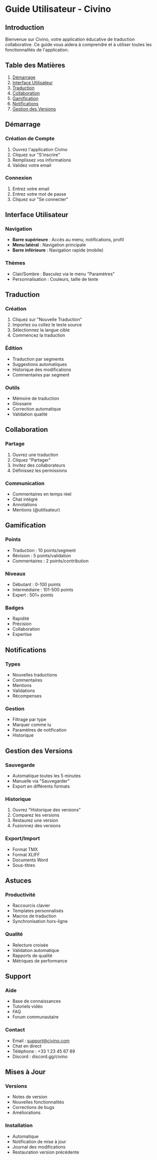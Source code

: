 # Guide Utilisateur - Civino

## Introduction

Bienvenue sur Civino, votre application éducative de traduction collaborative. Ce guide vous aidera à comprendre et à utiliser toutes les fonctionnalités de l'application.

## Table des Matières

1. [Démarrage](#démarrage)
2. [Interface Utilisateur](#interface-utilisateur)
3. [Traduction](#traduction)
4. [Collaboration](#collaboration)
5. [Gamification](#gamification)
6. [Notifications](#notifications)
7. [Gestion des Versions](#gestion-des-versions)

## Démarrage

### Création de Compte
1. Ouvrez l'application Civino
2. Cliquez sur "S'inscrire"
3. Remplissez vos informations
4. Validez votre email

### Connexion
1. Entrez votre email
2. Entrez votre mot de passe
3. Cliquez sur "Se connecter"

## Interface Utilisateur

### Navigation
- **Barre supérieure** : Accès au menu, notifications, profil
- **Menu latéral** : Navigation principale
- **Barre inférieure** : Navigation rapide (mobile)

### Thèmes
- Clair/Sombre : Basculez via le menu "Paramètres"
- Personnalisation : Couleurs, taille de texte

## Traduction

### Création
1. Cliquez sur "Nouvelle Traduction"
2. Importez ou collez le texte source
3. Sélectionnez la langue cible
4. Commencez la traduction

### Édition
- Traduction par segments
- Suggestions automatiques
- Historique des modifications
- Commentaires par segment

### Outils
- Mémoire de traduction
- Glossaire
- Correction automatique
- Validation qualité

## Collaboration

### Partage
1. Ouvrez une traduction
2. Cliquez "Partager"
3. Invitez des collaborateurs
4. Définissez les permissions

### Communication
- Commentaires en temps réel
- Chat intégré
- Annotations
- Mentions (@utilisateur)

## Gamification

### Points
- Traduction : 10 points/segment
- Révision : 5 points/validation
- Commentaires : 2 points/contribution

### Niveaux
- Débutant : 0-100 points
- Intermédiaire : 101-500 points
- Expert : 501+ points

### Badges
- Rapidité
- Précision
- Collaboration
- Expertise

## Notifications

### Types
- Nouvelles traductions
- Commentaires
- Mentions
- Validations
- Récompenses

### Gestion
- Filtrage par type
- Marquer comme lu
- Paramètres de notification
- Historique

## Gestion des Versions

### Sauvegarde
- Automatique toutes les 5 minutes
- Manuelle via "Sauvegarder"
- Export en différents formats

### Historique
1. Ouvrez "Historique des versions"
2. Comparez les versions
3. Restaurez une version
4. Fusionnez des versions

### Export/Import
- Format TMX
- Format XLIFF
- Documents Word
- Sous-titres

## Astuces

### Productivité
- Raccourcis clavier
- Templates personnalisés
- Macros de traduction
- Synchronisation hors-ligne

### Qualité
- Relecture croisée
- Validation automatique
- Rapports de qualité
- Métriques de performance

## Support

### Aide
- Base de connaissances
- Tutoriels vidéo
- FAQ
- Forum communautaire

### Contact
- Email : support@civino.com
- Chat en direct
- Téléphone : +33 1 23 45 67 89
- Discord : discord.gg/civino

## Mises à Jour

### Versions
- Notes de version
- Nouvelles fonctionnalités
- Corrections de bugs
- Améliorations

### Installation
- Automatique
- Notification de mise à jour
- Journal des modifications
- Restauration version précédente
